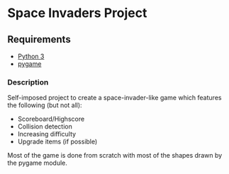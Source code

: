 # Space Invaders Project

## Requirements
- [Python 3](https://wiki.python.org/moin/BeginnersGuide/Download)
- [pygame](https://www.pygame.org/wiki/GettingStarted)

### Description

Self-imposed project to create a space-invader-like game which features the following (but not all):
- Scoreboard/Highscore
- Collision detection
- Increasing difficulty
- Upgrade items (if possible)

Most of the game is done from scratch with most of the shapes drawn by the pygame module.
